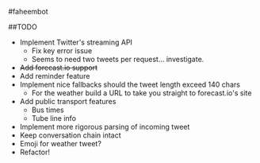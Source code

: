 #faheembot

##TODO
- Implement Twitter's streaming API
    - Fix key error issue
    - Seems to need two tweets per request... investigate.
- <del>Add forecast.io support</del>
- Add reminder feature
- Implement nice fallbacks should the tweet length exceed 140 chars
    - For the weather build a URL to take you straight to forecast.io's site
- Add public transport features
    - Bus times
    - Tube line info
- Implement more rigorous parsing of incoming tweet
- Keep conversation chain intact
- Emoji for weather tweet?
- Refactor!

